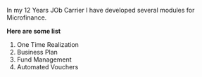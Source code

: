 In my 12 Years JOb Carrier I have developed several modules for Microfinance.

**Here are some list**
1. One Time Realization
2. Business Plan
3. Fund Management
4. Automated Vouchers
